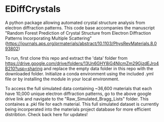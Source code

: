 # EDiffCrystals
A python package allowing automated crystal structure analysis from electron diffraction patterns. 
This code base accompanies the manuscript "Random Forest Prediction of Crystal Structure from Electron Diffraction Patterns Incorporating Multiple Scattering" 
(https://journals.aps.org/prmaterials/abstract/10.1103/PhysRevMaterials.8.093802)

To run, first clone this repo and extract the 'data' folder from https://drive.google.com/drive/folders/13Un6GHY8iG4NIcmZm29GjzdEJro4B210?usp=sharing and 
replace the empty data folder in this repo with the downloaded folder. Initialize a conda environment using the included .yml file or by installing the module 
in your local environment. 

To access the full simulated data containing ~36,600 materials that each have 10,000 unique electron diffraction patterns, go to the above google drive link
and navigate to the "Raw_Simulated_Bragg_Lists" folder. This containes a .pkl file for each material. This full simulated dataset is currently being incorperated 
into the materials project database for more efficient distribtion. Check back here for updates! 
